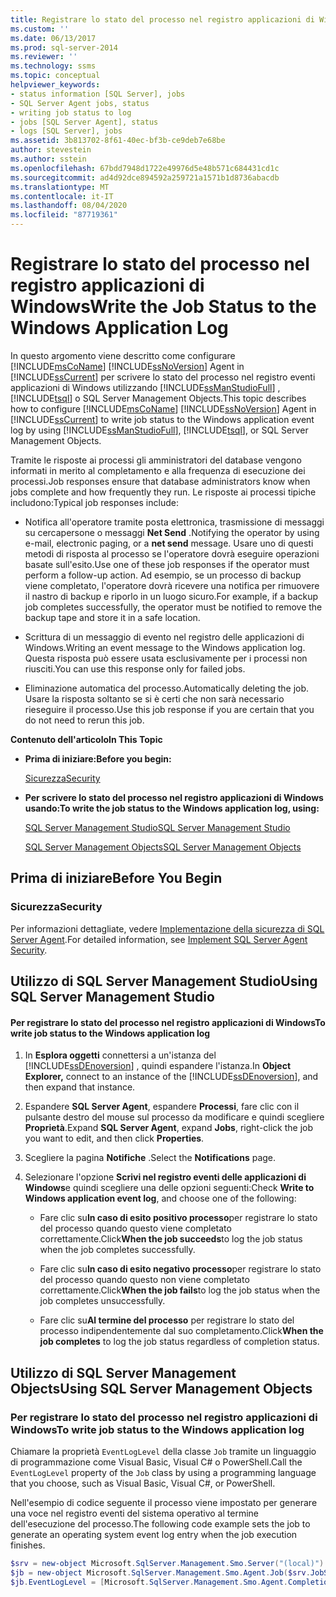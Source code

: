 ```yaml
---
title: Registrare lo stato del processo nel registro applicazioni di Windows | Microsoft Docs
ms.custom: ''
ms.date: 06/13/2017
ms.prod: sql-server-2014
ms.reviewer: ''
ms.technology: ssms
ms.topic: conceptual
helpviewer_keywords:
- status information [SQL Server], jobs
- SQL Server Agent jobs, status
- writing job status to log
- jobs [SQL Server Agent], status
- logs [SQL Server], jobs
ms.assetid: 3b813702-8f61-40ec-bf3b-ce9deb7e68be
author: stevestein
ms.author: sstein
ms.openlocfilehash: 67bdd7948d1722e49976d5e48b571c684431cd1c
ms.sourcegitcommit: ad4d92dce894592a259721a1571b1d8736abacdb
ms.translationtype: MT
ms.contentlocale: it-IT
ms.lasthandoff: 08/04/2020
ms.locfileid: "87719361"
---
```

# <a name="write-the-job-status-to-the-windows-application-log"></a><span data-ttu-id="cfb78-102">Registrare lo stato del processo nel registro applicazioni di Windows</span><span class="sxs-lookup"><span data-stu-id="cfb78-102">Write the Job Status to the Windows Application Log</span></span>
  <span data-ttu-id="cfb78-103">In questo argomento viene descritto come configurare [!INCLUDE[msCoName](../../includes/msconame-md.md)] [!INCLUDE[ssNoVersion](../../includes/ssnoversion-md.md)] Agent in [!INCLUDE[ssCurrent](../../includes/sscurrent-md.md)] per scrivere lo stato del processo nel registro eventi applicazioni di Windows utilizzando [!INCLUDE[ssManStudioFull](../../includes/ssmanstudiofull-md.md)] , [!INCLUDE[tsql](../../includes/tsql-md.md)] o SQL Server Management Objects.</span><span class="sxs-lookup"><span data-stu-id="cfb78-103">This topic describes how to configure [!INCLUDE[msCoName](../../includes/msconame-md.md)] [!INCLUDE[ssNoVersion](../../includes/ssnoversion-md.md)] Agent in [!INCLUDE[ssCurrent](../../includes/sscurrent-md.md)] to write job status to the Windows application event log by using [!INCLUDE[ssManStudioFull](../../includes/ssmanstudiofull-md.md)], [!INCLUDE[tsql](../../includes/tsql-md.md)], or SQL Server Management Objects.</span></span>  
  
 <span data-ttu-id="cfb78-104">Tramite le risposte ai processi gli amministratori del database vengono informati in merito al completamento e alla frequenza di esecuzione dei processi.</span><span class="sxs-lookup"><span data-stu-id="cfb78-104">Job responses ensure that database administrators know when jobs complete and how frequently they run.</span></span> <span data-ttu-id="cfb78-105">Le risposte ai processi tipiche includono:</span><span class="sxs-lookup"><span data-stu-id="cfb78-105">Typical job responses include:</span></span>  
  
-   <span data-ttu-id="cfb78-106">Notifica all'operatore tramite posta elettronica, trasmissione di messaggi su cercapersone o messaggi **Net Send** .</span><span class="sxs-lookup"><span data-stu-id="cfb78-106">Notifying the operator by using e-mail, electronic paging, or a **net send** message.</span></span> <span data-ttu-id="cfb78-107">Usare uno di questi metodi di risposta al processo se l'operatore dovrà eseguire operazioni basate sull'esito.</span><span class="sxs-lookup"><span data-stu-id="cfb78-107">Use one of these job responses if the operator must perform a follow-up action.</span></span> <span data-ttu-id="cfb78-108">Ad esempio, se un processo di backup viene completato, l'operatore dovrà ricevere una notifica per rimuovere il nastro di backup e riporlo in un luogo sicuro.</span><span class="sxs-lookup"><span data-stu-id="cfb78-108">For example, if a backup job completes successfully, the operator must be notified to remove the backup tape and store it in a safe location.</span></span>  
  
-   <span data-ttu-id="cfb78-109">Scrittura di un messaggio di evento nel registro delle applicazioni di Windows.</span><span class="sxs-lookup"><span data-stu-id="cfb78-109">Writing an event message to the Windows application log.</span></span> <span data-ttu-id="cfb78-110">Questa risposta può essere usata esclusivamente per i processi non riusciti.</span><span class="sxs-lookup"><span data-stu-id="cfb78-110">You can use this response only for failed jobs.</span></span>  
  
-   <span data-ttu-id="cfb78-111">Eliminazione automatica del processo.</span><span class="sxs-lookup"><span data-stu-id="cfb78-111">Automatically deleting the job.</span></span> <span data-ttu-id="cfb78-112">Usare la risposta soltanto se si è certi che non sarà necessario rieseguire il processo.</span><span class="sxs-lookup"><span data-stu-id="cfb78-112">Use this job response if you are certain that you do not need to rerun this job.</span></span>  
  
 <span data-ttu-id="cfb78-113">**Contenuto dell'articolo**</span><span class="sxs-lookup"><span data-stu-id="cfb78-113">**In This Topic**</span></span>  
  
-   <span data-ttu-id="cfb78-114">**Prima di iniziare:**</span><span class="sxs-lookup"><span data-stu-id="cfb78-114">**Before you begin:**</span></span>  
  
     [<span data-ttu-id="cfb78-115">Sicurezza</span><span class="sxs-lookup"><span data-stu-id="cfb78-115">Security</span></span>](#Security)  
  
-   <span data-ttu-id="cfb78-116">**Per scrivere lo stato del processo nel registro applicazioni di Windows usando:**</span><span class="sxs-lookup"><span data-stu-id="cfb78-116">**To write the job status to the Windows application log, using:**</span></span>  
  
     [<span data-ttu-id="cfb78-117">SQL Server Management Studio</span><span class="sxs-lookup"><span data-stu-id="cfb78-117">SQL Server Management Studio</span></span>](#SSMS)  
  
     [<span data-ttu-id="cfb78-118">SQL Server Management Objects</span><span class="sxs-lookup"><span data-stu-id="cfb78-118">SQL Server Management Objects</span></span>](#SMO)  
  
##  <a name="before-you-begin"></a><a name="BeforeYouBegin"></a> <span data-ttu-id="cfb78-119">Prima di iniziare</span><span class="sxs-lookup"><span data-stu-id="cfb78-119">Before You Begin</span></span>  
  
###  <a name="security"></a><a name="Security"></a> <span data-ttu-id="cfb78-120">Sicurezza</span><span class="sxs-lookup"><span data-stu-id="cfb78-120">Security</span></span>  
 <span data-ttu-id="cfb78-121">Per informazioni dettagliate, vedere [Implementazione della sicurezza di SQL Server Agent](implement-sql-server-agent-security.md).</span><span class="sxs-lookup"><span data-stu-id="cfb78-121">For detailed information, see [Implement SQL Server Agent Security](implement-sql-server-agent-security.md).</span></span>  
  
##  <a name="using-sql-server-management-studio"></a><a name="SSMS"></a> <span data-ttu-id="cfb78-122">Utilizzo di SQL Server Management Studio</span><span class="sxs-lookup"><span data-stu-id="cfb78-122">Using SQL Server Management Studio</span></span>  
  
#### <a name="to-write-job-status-to-the-windows-application-log"></a><span data-ttu-id="cfb78-123">Per registrare lo stato del processo nel registro applicazioni di Windows</span><span class="sxs-lookup"><span data-stu-id="cfb78-123">To write job status to the Windows application log</span></span>  
  
1.  <span data-ttu-id="cfb78-124">In **Esplora oggetti** connettersi a un'istanza del [!INCLUDE[ssDEnoversion](../../includes/ssdenoversion-md.md)] , quindi espandere l'istanza.</span><span class="sxs-lookup"><span data-stu-id="cfb78-124">In **Object Explorer,** connect to an instance of the [!INCLUDE[ssDEnoversion](../../includes/ssdenoversion-md.md)], and then expand that instance.</span></span>  
  
2.  <span data-ttu-id="cfb78-125">Espandere **SQL Server Agent**, espandere **Processi**, fare clic con il pulsante destro del mouse sul processo da modificare e quindi scegliere **Proprietà**.</span><span class="sxs-lookup"><span data-stu-id="cfb78-125">Expand **SQL Server Agent**, expand **Jobs**, right-click the job you want to edit, and then click **Properties**.</span></span>  
  
3.  <span data-ttu-id="cfb78-126">Scegliere la pagina **Notifiche** .</span><span class="sxs-lookup"><span data-stu-id="cfb78-126">Select the **Notifications** page.</span></span>  
  
4.  <span data-ttu-id="cfb78-127">Selezionare l'opzione **Scrivi nel registro eventi delle applicazioni di Windows**e quindi scegliere una delle opzioni seguenti:</span><span class="sxs-lookup"><span data-stu-id="cfb78-127">Check **Write to Windows application event log**, and choose one of the following:</span></span>  
  
    -   <span data-ttu-id="cfb78-128">Fare clic su**In caso di esito positivo processo**per registrare lo stato del processo quando questo viene completato correttamente.</span><span class="sxs-lookup"><span data-stu-id="cfb78-128">Click**When the job succeeds**to log the job status when the job completes successfully.</span></span>  
  
    -   <span data-ttu-id="cfb78-129">Fare clic su**In caso di esito negativo processo**per registrare lo stato del processo quando questo non viene completato correttamente.</span><span class="sxs-lookup"><span data-stu-id="cfb78-129">Click**When the job fails**to log the job status when the job completes unsuccessfully.</span></span>  
  
    -   <span data-ttu-id="cfb78-130">Fare clic su**Al termine del processo** per registrare lo stato del processo indipendentemente dal suo completamento.</span><span class="sxs-lookup"><span data-stu-id="cfb78-130">Click**When the job completes** to log the job status regardless of completion status.</span></span>  
  
##  <a name="using-sql-server-management-objects"></a><a name="SMO"></a><span data-ttu-id="cfb78-131">Utilizzo di SQL Server Management Objects</span><span class="sxs-lookup"><span data-stu-id="cfb78-131">Using SQL Server Management Objects</span></span>  

### <a name="to-write-job-status-to-the-windows-application-log"></a><span data-ttu-id="cfb78-132">Per registrare lo stato del processo nel registro applicazioni di Windows</span><span class="sxs-lookup"><span data-stu-id="cfb78-132">To write job status to the Windows application log</span></span>
  
 <span data-ttu-id="cfb78-133">Chiamare la proprietà `EventLogLevel` della classe `Job` tramite un linguaggio di programmazione come Visual Basic, Visual C# o PowerShell.</span><span class="sxs-lookup"><span data-stu-id="cfb78-133">Call the `EventLogLevel` property of the `Job` class by using a programming language that you choose, such as Visual Basic, Visual C#, or PowerShell.</span></span>  
  
 <span data-ttu-id="cfb78-134">Nell'esempio di codice seguente il processo viene impostato per generare una voce nel registro eventi del sistema operativo al termine dell'esecuzione del processo.</span><span class="sxs-lookup"><span data-stu-id="cfb78-134">The following code example sets the job to generate an operating system event log entry when the job execution finishes.</span></span>  
  
```powershell
$srv = new-object Microsoft.SqlServer.Management.Smo.Server("(local)")  
$jb = new-object Microsoft.SqlServer.Management.Smo.Agent.Job($srv.JobServer, "Test Job")  
$jb.EventLogLevel = [Microsoft.SqlServer.Management.Smo.Agent.CompletionAction]::Always  
```  

